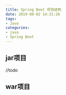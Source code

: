 ```yaml
---
title: Spring Boot 项目结构
date: 2019-08-02 14:31:28
tags:
- Java
categories:
- java
- Spring Boot
---
```



## jar项目

//todo

## war项目